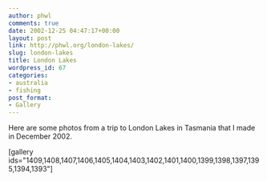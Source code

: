 ```yaml
---
author: phwl
comments: true
date: 2002-12-25 04:47:17+00:00
layout: post
link: http://phwl.org/london-lakes/
slug: london-lakes
title: London Lakes
wordpress_id: 67
categories:
- australia
- fishing
post_format:
- Gallery
---
```


Here are some photos from a trip to London Lakes in Tasmania that I made in December 2002.

[gallery ids="1409,1408,1407,1406,1405,1404,1403,1402,1401,1400,1399,1398,1397,1395,1394,1393"]
